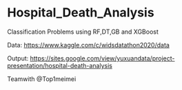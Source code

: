 # Hospital_Death_Analysis

Classification Problems using RF,DT,GB and XGBoost

Data: https://www.kaggle.com/c/widsdatathon2020/data

Output: https://sites.google.com/view/yuxuandata/project-presentation/hospital-death-analysis

Teamwith @Top1meimei
